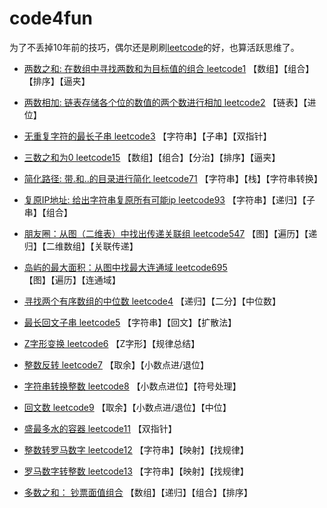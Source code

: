 # code4fun
为了不丢掉10年前的技巧，偶尔还是刷刷[leetcode](https://leetcode-cn.com/problemset/all/)的好，也算活跃思维了。 

- [两数之和: 在数组中寻找两数和为目标值的组合 leetcode1](leetcode1-two-sum.py)
【数组】【组合】【排序】【逼夹】
- [两数相加: 链表存储各个位的数值的两个数进行相加 leetcode2](leetcode2-add-two-numbers.py)
【链表】【进位】
- [无重复字符的最长子串 leetcode3](leetcode3-longest-substring-without-repeating-characters.py)
【字符串】【子串】【双指针】
- [三数之和为0 leetcode15](leetcode15-3sum.py)
【数组】【组合】【分治】【排序】【逼夹】
- [简化路径: 带.和..的目录进行简化 leetcode71](leetcode71-simplify-path.py)
【字符串】【栈】【字符串转换】
- [复原IP地址: 给出字符串复原所有可能ip leetcode93](leetcode93-restore-ip-addresses.py)
【字符串】【递归】【子串】【组合】
- [朋友圈：从图（二维表）中找出传递关联组 leetcode547](leetcode547-friend-circles.py)
【图】【遍历】【递归】【二维数组】【关联传递】
- [岛屿的最大面积：从图中找最大连通域 leetcode695](leetcode695-max-area-of-island.py)
【图】【遍历】【连通域】
- [寻找两个有序数组的中位数 leetcode4](leetcode4-median-of-two-sorted-arrays.py)
【递归】【二分】【中位数】
- [最长回文子串 leetcode5](leetcode5-longest-palindromic-substring.py)
【字符串】【回文】【扩散法】
- [Z字形变换 leetcode6](leetcode6-zigzag-conversion.py)
【Z字形】【规律总结】
- [整数反转 leetcode7](leetcode7-reverse-integer.py)
【取余】【小数点进/退位】
- [字符串转换整数 leetcode8](leetcode8-string-to-integer-atoi.py)
【小数点进位】【符号处理】
- [回文数 leetcode9](leetcode9-palindrome-number.py)
【取余】【小数点进/退位】【中位】
- [盛最多水的容器 leetcode11](leetcode11-container-with-most-water.py)
【双指针】
- [整数转罗马数字 leetcode12](leetcode12-integer-to-roman.py)
【字符串】【映射】【找规律】
- [罗马数字转整数 leetcode13](leetcode13-roman-to-integer.py)
【字符串】【映射】【找规律】

- [多数之和： 钞票面值组合](others1-find-cash-comb.py)
【数组】【递归】【组合】【排序】
